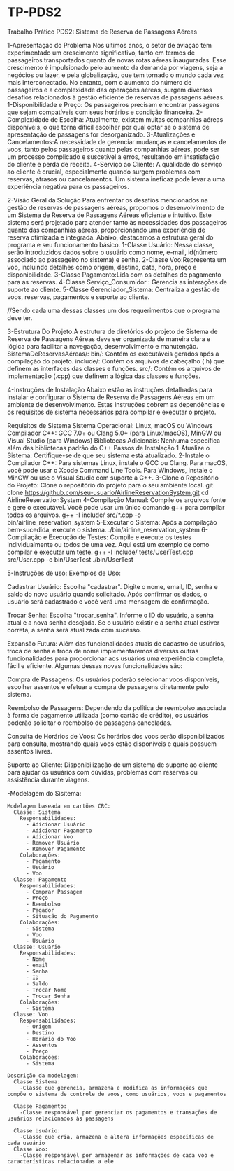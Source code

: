# TP-PDS2
Trabalho Prático PDS2:
Sistema de Reserva de Passagens Aéreas

1-Apresentação do Problema
Nos últimos anos, o setor de aviação tem experimentado um crescimento significativo, tanto em termos de passageiros transportados quanto de novas rotas aéreas inauguradas. Esse crescimento é impulsionado pelo aumento da demanda por viagens, seja a negócios ou lazer, e pela globalização, que tem tornado o mundo cada vez mais interconectado. No entanto, com o aumento do número de passageiros e a complexidade das operações aéreas, surgem diversos desafios relacionados à gestão eficiente de reservas de passagens aéreas.
1-Disponibilidade e Preço: Os passageiros precisam encontrar passagens que sejam compatíveis com seus horários e condição financeira.
2-Complexidade de Escolha: Atualmente, existem muitas companhias aéreas disponíveis, o que torna difícil escolher por qual optar se o sistema de apresentação de passagens for desorganizado.
3-Atualizações e Cancelamentos:A necessidade de gerenciar mudanças e cancelamentos de voos, tanto pelos passageiros quanto pelas companhias aéreas, pode ser um processo complicado e suscetível a erros, resultando em insatisfação do cliente e perda de receita.
4-Serviço ao Cliente: A qualidade do serviço ao cliente é crucial, especialmente quando surgem problemas com reservas, atrasos ou cancelamentos. Um sistema ineficaz pode levar a uma experiência negativa para os passageiros.


2-Visão Geral da Solução
Para enfrentar os desafios mencionados na gestão de reservas de passagens aéreas, propomos o desenvolvimento de um Sistema de Reserva de Passagens Aéreas eficiente e intuitivo. Este sistema será projetado para atender tanto às necessidades dos passageiros quanto das companhias aéreas, proporcionando uma experiência de reserva otimizada e integrada. Abaixo, destacamos a estrutura geral do programa e seu funcionamento básico.
1-Classe Usuário: Nessa classe, serão introduzidos dados sobre o usuário como nome, e-mail, id(número associado ao passageiro no sistema) e senha.
2-Classe Voo:Representa um voo, incluindo detalhes como origem, destino, data, hora, preço e disponibilidade.
3-Classe Pagamento:Lida com os detalhes de pagamento para as reservas.
4-Classe Serviço_Consumidor : Gerencia as interações de suporte ao cliente.
5-Classe Gerenciador_Sistema: Centraliza a gestão de voos, reservas, pagamentos e suporte ao cliente.

//Sendo cada uma dessas classes um dos requerimentos que o programa deve ter.


3-Estrutura Do Projeto:A estrutura de diretórios do projeto de Sistema de Reserva de Passagens Aéreas deve ser organizada de maneira clara e lógica para facilitar a navegação, desenvolvimento e manutenção.
SistemaDeReservasAéreas/: 
bin/: Contém os executáveis gerados após a compilação do projeto.
include/: Contém os arquivos de cabeçalho (.h) que definem as interfaces das classes e funções.
src/: Contém os arquivos de implementação (.cpp) que definem a lógica das classes e funções.




4-Instruções de Instalação
Abaixo estão as instruções detalhadas para instalar e configurar o Sistema de Reserva de Passagens Aéreas em um ambiente de desenvolvimento. Estas instruções cobrem as dependências e os requisitos de sistema necessários para compilar e executar o projeto.

Requisitos de Sistema
Sistema Operacional: Linux, macOS ou Windows
Compilador C++: GCC 7.0+ ou Clang 5.0+ (para Linux/macOS), MinGW ou Visual Studio (para Windows)
Bibliotecas Adicionais: Nenhuma específica além das bibliotecas padrão do C++
Passos de Instalação
1-Atualize o Sistema:
Certifique-se de que seu sistema está atualizado.
2-Instale o Compilador C++:
Para sistemas Linux, instale o GCC ou Clang.
Para macOS, você pode usar o Xcode Command Line Tools.
Para Windows, instale o MinGW ou use o Visual Studio com suporte a C++.
3-Clone o Repositório do Projeto:
Clone o repositório do projeto para o seu ambiente local.
git clone https://github.com/seu-usuario/AirlineReservationSystem.git
cd AirlineReservationSystem
4-Compilação Manual:
Compile os arquivos fonte e gere o executável. Você pode usar um único comando g++ para compilar todos os arquivos.
g++ -I include/ src/*.cpp -o bin/airline_reservation_system
5-Executar o Sistema:
Após a compilação bem-sucedida, execute o sistema.
./bin/airline_reservation_system
6-Compilação e Execução de Testes:
Compile e execute os testes individualmente ou todos de uma vez. Aqui está um exemplo de como compilar e executar um teste.
g++ -I include/ tests/UserTest.cpp src/User.cpp -o bin/UserTest
./bin/UserTest



5-Instruções de uso:
Exemplos de Uso:


Cadastrar Usuário:
Escolha "cadastrar".
Digite o nome, email, ID, senha e saldo do novo usuário quando solicitado.
Após confirmar os dados, o usuário será cadastrado e você verá uma mensagem de confirmação.


Trocar Senha:
Escolha "trocar_senha".
Informe o ID do usuário, a senha atual e a nova senha desejada.
Se o usuário existir e a senha atual estiver correta, a senha será atualizada com sucesso.



Expansão Futura:
Além das funcionalidades atuais de cadastro de usuários, troca de senha e troca de nome implementaremos diversas outras funcionalidades para proporcionar aos usuários uma experiência completa, fácil e eficiente. Algumas dessas novas funcionalidades são:

Compra de Passagens:
Os usuários poderão selecionar voos disponíveis, escolher assentos e efetuar a compra de passagens diretamente pelo sistema.

Reembolso de Passagens:
Dependendo da política de reembolso associada à forma de pagamento utilizada (como cartão de crédito), os usuários poderão solicitar o reembolso de passagens canceladas.

Consulta de Horários de Voos:
Os horários dos voos serão disponibilizados para consulta, mostrando quais voos estão disponíveis e quais possuem assentos livres.

Suporte ao Cliente:
Disponibilização de um sistema de suporte ao cliente para ajudar os usuários com dúvidas, problemas com reservas ou assistência durante viagens.




















  -Modelagem do Sisitema:
    
    Modelagem baseada em cartões CRC:
      Classe: Sistema
        Responsabilidades:
          - Adicionar Usuário
          - Adicionar Pagamento
          - Adicionar Voo
          - Remover Usuário
          - Remover Pagamento
        Colaborações:
          - Pagamento
          - Usuário
          - Voo
      Classe: Pagamento
        Responsabilidades:
          - Comprar Passagem
          - Preço
          - Reembolso
          - Pagador
          - Situação do Pagamento
        Colaborações:
          - Sistema
          - Voo
          - Usuário
      Classe: Usuário
        Responsabilidades:
          - Nome
          - email
          - Senha
          - ID
          - Saldo
          - Trocar Nome
          - Trocar Senha
        Colaborações:
          - Sistema
      Classe: Voo
        Responsabilidades:
          - Origem
          - Destino
          - Horário do Voo
          - Assentos
          - Preço
        Colaborações:
          - Sistema

    Descrição da modelagem:
      Classe Sistema:
        -Classe que gerencia, armazena e modifica as informações que compõe o sistema de controle de voos, como usuários, voos e pagamentos

      Classe Pagamento:
        -Classe responsável por gerenciar os pagamentos e transações de usuários relacionados às passagens

      Classe Usuário:
        -Classe que cria, armazena e altera informações específicas de cada usuário
      Classe Voo:
        -Classe responsável por armazenar as informações de cada voo e características relacionadas a ele
